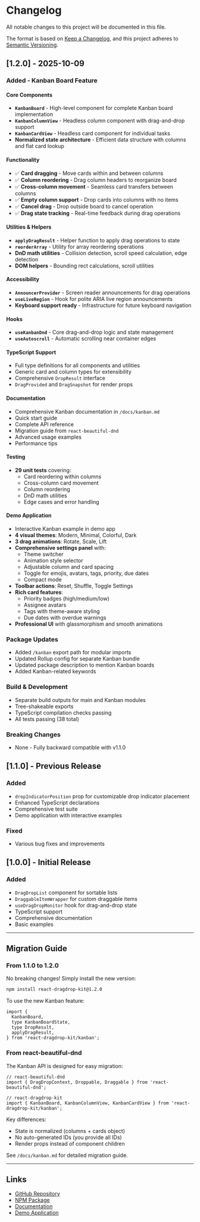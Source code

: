 # Changelog

All notable changes to this project will be documented in this file.

The format is based on [Keep a Changelog](https://keepachangelog.com/en/1.0.0/),
and this project adheres to [Semantic Versioning](https://semver.org/spec/v2.0.0.html).

## [1.2.0] - 2025-10-09

### Added - Kanban Board Feature

#### Core Components
- **`KanbanBoard`** - High-level component for complete Kanban board implementation
- **`KanbanColumnView`** - Headless column component with drag-and-drop support
- **`KanbanCardView`** - Headless card component for individual tasks
- **Normalized state architecture** - Efficient data structure with columns and flat card lookup

#### Functionality
- ✅ **Card dragging** - Move cards within and between columns
- ✅ **Column reordering** - Drag column headers to reorganize board
- ✅ **Cross-column movement** - Seamless card transfers between columns
- ✅ **Empty column support** - Drop cards into columns with no items
- ✅ **Cancel drag** - Drop outside board to cancel operation
- ✅ **Drag state tracking** - Real-time feedback during drag operations

#### Utilities & Helpers
- **`applyDragResult`** - Helper function to apply drag operations to state
- **`reorderArray`** - Utility for array reordering operations
- **DnD math utilities** - Collision detection, scroll speed calculation, edge detection
- **DOM helpers** - Bounding rect calculations, scroll utilities

#### Accessibility
- **`AnnouncerProvider`** - Screen reader announcements for drag operations
- **`useLiveRegion`** - Hook for polite ARIA live region announcements
- **Keyboard support ready** - Infrastructure for future keyboard navigation

#### Hooks
- **`useKanbanDnd`** - Core drag-and-drop logic and state management
- **`useAutoscroll`** - Automatic scrolling near container edges

#### TypeScript Support
- Full type definitions for all components and utilities
- Generic card and column types for extensibility
- Comprehensive `DropResult` interface
- `DragProvided` and `DragSnapshot` for render props

#### Documentation
- Comprehensive Kanban documentation in `/docs/kanban.md`
- Quick start guide
- Complete API reference
- Migration guide from `react-beautiful-dnd`
- Advanced usage examples
- Performance tips

#### Testing
- **29 unit tests** covering:
  - Card reordering within columns
  - Cross-column card movement
  - Column reordering
  - DnD math utilities
  - Edge cases and error handling

#### Demo Application
- Interactive Kanban example in demo app
- **4 visual themes**: Modern, Minimal, Colorful, Dark
- **3 drag animations**: Rotate, Scale, Lift
- **Comprehensive settings panel** with:
  - Theme switcher
  - Animation style selector
  - Adjustable column and card spacing
  - Toggle for emojis, avatars, tags, priority, due dates
  - Compact mode
- **Toolbar actions**: Reset, Shuffle, Toggle Settings
- **Rich card features**:
  - Priority badges (high/medium/low)
  - Assignee avatars
  - Tags with theme-aware styling
  - Due dates with overdue warnings
- **Professional UI** with glassmorphism and smooth animations

### Package Updates
- Added `/kanban` export path for modular imports
- Updated Rollup config for separate Kanban bundle
- Updated package description to mention Kanban boards
- Added Kanban-related keywords

### Build & Development
- Separate build outputs for main and Kanban modules
- Tree-shakeable exports
- TypeScript compilation checks passing
- All tests passing (38 total)

### Breaking Changes
- None - Fully backward compatible with v1.1.0

## [1.1.0] - Previous Release

### Added
- `dropIndicatorPosition` prop for customizable drop indicator placement
- Enhanced TypeScript declarations
- Comprehensive test suite
- Demo application with interactive examples

### Fixed
- Various bug fixes and improvements

## [1.0.0] - Initial Release

### Added
- `DragDropList` component for sortable lists
- `DraggableItemWrapper` for custom draggable items
- `useDragDropMonitor` hook for drag-and-drop state
- TypeScript support
- Comprehensive documentation
- Basic examples

---

## Migration Guide

### From 1.1.0 to 1.2.0

No breaking changes! Simply install the new version:

```bash
npm install react-dragdrop-kit@1.2.0
```

To use the new Kanban feature:

```tsx
import {
  KanbanBoard,
  type KanbanBoardState,
  type DropResult,
  applyDragResult,
} from 'react-dragdrop-kit/kanban';
```

### From react-beautiful-dnd

The Kanban API is designed for easy migration:

```tsx
// react-beautiful-dnd
import { DragDropContext, Droppable, Draggable } from 'react-beautiful-dnd';

// react-dragdrop-kit
import { KanbanBoard, KanbanColumnView, KanbanCardView } from 'react-dragdrop-kit/kanban';
```

Key differences:
- State is normalized (columns + cards object)
- No auto-generated IDs (you provide all IDs)
- Render props instead of component children

See `/docs/kanban.md` for detailed migration guide.

---

## Links

- [GitHub Repository](https://github.com/Yourstruggle11/react-dragdrop-kit)
- [NPM Package](https://www.npmjs.com/package/react-dragdrop-kit)
- [Documentation](https://github.com/Yourstruggle11/react-dragdrop-kit#readme)
- [Demo Application](https://react-dragdrop-kit.netlify.app/)
